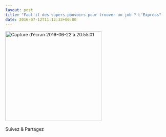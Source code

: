 ```yaml
---
layout: post
title: "Faut-il des supers-pouvoirs pour trouver un job ? L'Express"
date: 2016-07-12T11:12:33+00:00
---
```

<div class="entry-content" itemprop="text">
<p><a href="http://www.lexpress.fr/emploi/faut-il-des-super-pouvoirs-pour-trouver-un-job_1799729.html"><img class="alignleft size-medium wp-image-2506" src="/juliecoudry/uploads/2016/06/Capture-d%E2%80%99e%CC%81cran-2016-06-22-a%CC%80-20.55.01-300x281.png" alt="Capture d’écran 2016-06-22 à 20.55.01" width="300" height="281" srcset="/juliecoudry/uploads/2016/06/Capture-d’écran-2016-06-22-à-20.55.01-300x281.png 300w, /juliecoudry/uploads/2016/06/Capture-d’écran-2016-06-22-à-20.55.01.png 775w" sizes="(max-width: 300px) 100vw, 300px"></a></p>
<div class="sfsi_Sicons" style="width: 100%; display: inline-block; vertical-align: middle; text-align:left">
<div style="margin:0px 8px 0px 0px; line-height: 24px"><span>Suivez &amp; Partagez</span></div>
<div class="sfsi_socialwpr">
<div class="sf_fb" style="text-align:left;width:98px"><div class="fb-like" href="http://www.juliecoudry.com/2016-faut-il-des-supers-pouvoirs-pour-trouver-un-job-lexpress/" width="180" send="false" showfaces="false" action="like" data-share="true" data-layout="button"></div></div>
<div class="sf_twiter" style="text-align:left;float:left;width:auto"><a href="http://twitter.com/share" data-count="none" class="sr-twitter-button twitter-share-button" lang="en" data-url="http://www.juliecoudry.com/2016-faut-il-des-supers-pouvoirs-pour-trouver-un-job-lexpress/" data-text="2016 – « Faut-il des supers-pouvoirs pour trouver un job ? » L’Express"></a></div>
</div>
</div>
<!--<rdf:RDF xmlns:rdf="http://www.w3.org/1999/02/22-rdf-syntax-ns#"
			xmlns:dc="http://purl.org/dc/elements/1.1/"
			xmlns:trackback="http://madskills.com/public/xml/rss/module/trackback/">
		<rdf:Description rdf:about="http://www.juliecoudry.com/2016-faut-il-des-supers-pouvoirs-pour-trouver-un-job-lexpress/"
    dc:identifier="http://www.juliecoudry.com/2016-faut-il-des-supers-pouvoirs-pour-trouver-un-job-lexpress/"
    dc:title="2016 &#8211; &laquo;&nbsp;Faut-il des supers-pouvoirs pour trouver un job ?&nbsp;&raquo; L&rsquo;Express"
    trackback:ping="http://www.juliecoudry.com/2016-faut-il-des-supers-pouvoirs-pour-trouver-un-job-lexpress/trackback/" />
</rdf:RDF>-->
</div>
